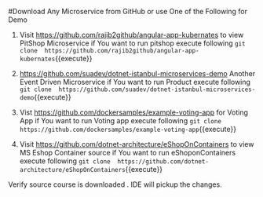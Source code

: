 #Download Any Microservice from GitHub or use One of the Following for Demo

1. Visit https://github.com/rajib2github/angular-app-kubernates to view PitShop Microservice
if You want to run pitshop  execute following
`git clone  https://github.com/rajib2github/angular-app-kubernates`{{execute}}

2. https://github.com/suadev/dotnet-istanbul-microservices-demo Another Event Driven Microservice
if You want to run Product  execute following
`git clone  https://github.com/suadev/dotnet-istanbul-microservices-demo`{{execute}}

3. Vist https://github.com/dockersamples/example-voting-app for Voting App 
if You want to run Voting app  execute following
`git clone  https://github.com/dockersamples/example-voting-app`{{execute}}


4. Visit https://github.com/dotnet-architecture/eShopOnContainers to view MS Eshop Container source
if You want to run eShoponContainers  execute following
`git clone  https://github.com/dotnet-architecture/eShopOnContainers`{{execute}}

Verify source course is downloaded . IDE will pickup the changes.